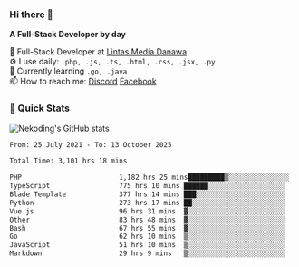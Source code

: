 ### Hi there 👋

**A Full-Stack Developer by day**

🔭 Full-Stack Developer at [Lintas Media Danawa](https://www.lintasmediadanawa.com/)  
⚙️ I use daily: `.php, .js, .ts, .html, .css, .jsx, .py`  
🌱 Currently learning `.go, .java`  
📫 How to reach me: [Discord](https://discordapp.com/users/984448732999327766)  [Facebook](https://fb.me/tyvandi)  

### 🚀 Quick Stats  

![Nekoding's GitHub stats](https://github-readme-stats.vercel.app/api?username=nekoding&show_icons=true)

<!--START_SECTION:waka-->

```txt
From: 25 July 2021 - To: 13 October 2025

Total Time: 3,101 hrs 18 mins

PHP                        1,182 hrs 25 mins█████████▒░░░░░░░░░░░░░░░   37.12 %
TypeScript                 775 hrs 10 mins ██████░░░░░░░░░░░░░░░░░░░   24.34 %
Blade Template             377 hrs 14 mins ███░░░░░░░░░░░░░░░░░░░░░░   11.84 %
Python                     273 hrs 17 mins ██░░░░░░░░░░░░░░░░░░░░░░░   08.58 %
Vue.js                     96 hrs 31 mins  ▓░░░░░░░░░░░░░░░░░░░░░░░░   03.03 %
Other                      83 hrs 48 mins  ▓░░░░░░░░░░░░░░░░░░░░░░░░   02.63 %
Bash                       67 hrs 55 mins  ▓░░░░░░░░░░░░░░░░░░░░░░░░   02.13 %
Go                         62 hrs 10 mins  ▒░░░░░░░░░░░░░░░░░░░░░░░░   01.95 %
JavaScript                 51 hrs 10 mins  ▒░░░░░░░░░░░░░░░░░░░░░░░░   01.61 %
Markdown                   29 hrs 9 mins   ▒░░░░░░░░░░░░░░░░░░░░░░░░   00.92 %
```

<!--END_SECTION:waka-->

<!--
**nekoding/nekoding** is a ✨ _special_ ✨ repository because its `README.md` (this file) appears on your GitHub profile.

Here are some ideas to get you started:

- 🔭 I’m currently working on ...
- 🌱 I’m currently learning ...
- 👯 I’m looking to collaborate on ...
- 🤔 I’m looking for help with ...
- 💬 Ask me about ...
- 📫 How to reach me: ...
- 😄 Pronouns: ...
- ⚡ Fun fact: ...
-->
